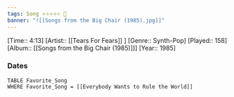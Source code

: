 ```yaml
---
tags: Song ⭐⭐⭐⭐⭐ 💛
banner: "![[Songs from the Big Chair (1985).jpg]]"
---
```

[Time:: 4:13]
[Artist:: [[Tears For Fears]] ]
[Genre:: Synth-Pop]
[Played:: 158]
[Album:: [[Songs from the Big Chair (1985)]]]
[Year:: 1985]
### Dates
````dataview
TABLE Favorite_Song
WHERE Favorite_Song = [[Everybody Wants to Rule the World]]
````